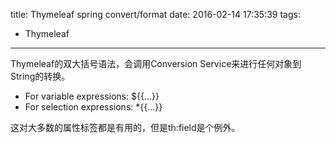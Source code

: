 title: Thymeleaf spring convert/format
date: 2016-02-14 17:35:39
tags:
- Thymeleaf
---

Thymeleaf的双大括号语法，会调用Conversion Service来进行任何对象到String的转换。

- For variable expressions: ${{...}}
- For selection expressions: *{{...}}

这对大多数的属性标签都是有用的，但是th:field是个例外。